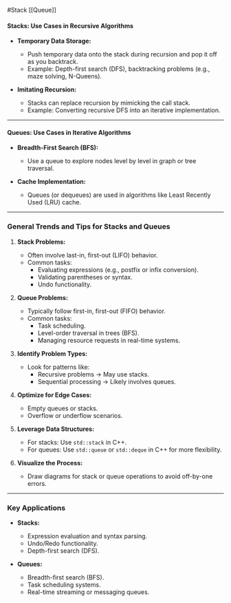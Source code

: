 #Stack [[Queue]]
#### Stacks: Use Cases in Recursive Algorithms
- **Temporary Data Storage:** 
  - Push temporary data onto the stack during recursion and pop it off as you backtrack.
  - Example: Depth-first search (DFS), backtracking problems (e.g., maze solving, N-Queens).

- **Imitating Recursion:**
  - Stacks can replace recursion by mimicking the call stack.
  - Example: Converting recursive DFS into an iterative implementation.

---

#### Queues: Use Cases in Iterative Algorithms
- **Breadth-First Search (BFS):**
  - Use a queue to explore nodes level by level in graph or tree traversal.
  
- **Cache Implementation:**
  - Queues (or dequeues) are used in algorithms like Least Recently Used (LRU) cache.

---

### General Trends and Tips for Stacks and Queues
1. **Stack Problems:**
   - Often involve last-in, first-out (LIFO) behavior.
   - Common tasks:
     - Evaluating expressions (e.g., postfix or infix conversion).
     - Validating parentheses or syntax.
     - Undo functionality.

2. **Queue Problems:**
   - Typically follow first-in, first-out (FIFO) behavior.
   - Common tasks:
     - Task scheduling.
     - Level-order traversal in trees (BFS).
     - Managing resource requests in real-time systems.

3. **Identify Problem Types:**
   - Look for patterns like:
     - Recursive problems → May use stacks.
     - Sequential processing → Likely involves queues.

4. **Optimize for Edge Cases:**
   - Empty queues or stacks.
   - Overflow or underflow scenarios.

5. **Leverage Data Structures:**
   - For stacks: Use `std::stack` in C++.
   - For queues: Use `std::queue` or `std::deque` in C++ for more flexibility.

6. **Visualize the Process:**
   - Draw diagrams for stack or queue operations to avoid off-by-one errors.

---

### Key Applications
- **Stacks:**
  - Expression evaluation and syntax parsing.
  - Undo/Redo functionality.
  - Depth-first search (DFS).

- **Queues:**
  - Breadth-first search (BFS).
  - Task scheduling systems.
  - Real-time streaming or messaging queues.

